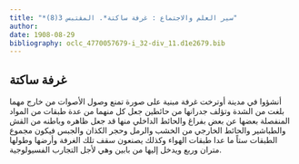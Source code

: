 ```yaml
---
title: "*سير العلم والاجتماع : غرفة ساكتة*. المقتبس 3(8)"
author: 
date: 1908-08-29
bibliography: oclc_4770057679-i_32-div_11.d1e2679.bib
---
```




##  غرفة ساكتة 


 أنشؤوا في مدينة  أوترخت  غرفة مبنية على صورة تمنع وصول الأصوات من خارج مهما بلغت من الشدة وتؤلف جدرانها من حائطين جعل كل منهما من عدة طبقات من المواد المنفصلة بعضها عن بعض بفراغ والحائط الداخلي منها قد جعل ظاهره وباطنه من القش والطباشير والحائط الخارجي من الخشب والرمل وحجر الكذان والجبس فيكون مجموع الطبقات ستاً ما عدا طبقات الهواء وكذلك يصنعون سقف تلك الغرفة وأرضها وطولها متران وربع ويدخل إليها من بابين وهي لأجل التجارب الفسيولوجية. 
